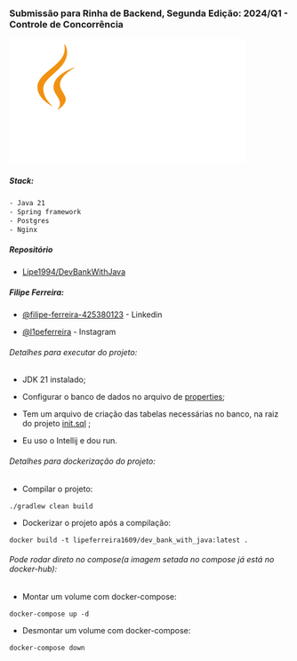 ### Submissão para Rinha de Backend, Segunda Edição: 2024/Q1 - Controle de Concorrência
![Imagem que representa o Drogon](./java_logo.png)

##### Stack:
    - Java 21
    - Spring framework
    - Postgres
    - Nginx

##### Repositório
- [Lipe1994/DevBankWithJava](https://github.com/Lipe1994/DevBankWithJava)

##### Filipe Ferreira:

- [@filipe-ferreira-425380123](https://www.linkedin.com/in/filipe-ferreira-425380123/) - Linkedin

- [@l1peferreira](https://www.instagram.com/l1peferreira/) - Instagram


###### Detalhes para executar do projeto:

- JDK 21 instalado;
    
- Configurar o banco de dados no arquivo de [properties](https://github.com/Lipe1994/DevBankWithJava/blob/main/src/main/resources/application.properties);
    
- Tem um arquivo de criação das tabelas necessárias no banco, na raiz do projeto [init.sql](https://github.com/Lipe1994/DevBankWithJava/blob/main/init.sql) ;
    
- Eu uso o Intellij e dou run.

###### Detalhes para dockerização do projeto:

 - Compilar o projeto:
```shell
./gradlew clean build  
```

 - Dockerizar o projeto após a compilação:
```shell
docker build -t lipeferreira1609/dev_bank_with_java:latest .  
```


###### Pode rodar direto no compose(a imagem setada no compose já está no docker-hub):

 - Montar um volume com docker-compose:
```shell
docker-compose up -d
```

 - Desmontar um volume com docker-compose:
```shell
docker-compose down
```
